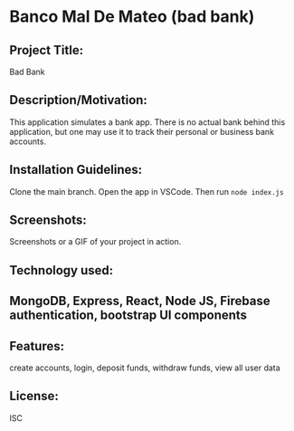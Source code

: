 <h1>Banco Mal De Mateo (bad bank)</h1>
<h2>Project Title:</h2>
Bad Bank
<h2>Description/Motivation:</h2>
This application simulates a bank app.  There is no actual bank behind this application, but one may use it to track their personal or business bank accounts.
<h2>Installation Guidelines:</h2>
Clone the main branch.  Open the app in VSCode.  Then run <code>node index.js</code>
<h2>Screenshots:</h2>
Screenshots or a GIF of your project in action.
<h2>Technology used:<h2>
MongoDB, Express, React, Node JS, Firebase authentication, bootstrap UI components
<h2>Features:</h2>
create accounts, login, deposit funds, withdraw funds, view all user data
<h2>License:</h2>
ISC
